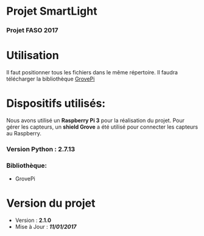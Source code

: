 # Projet SmartLight

### Projet FASO 2017

# Utilisation
Il faut positionner tous les fichiers dans le même répertoire. Il faudra télécharger la bibliothèque [GrovePi](https://github.com/DexterInd/GrovePi/tree/master/Software/Python)

# Dispositifs utilisés:
 
 Nous avons utilisé un **Raspberry Pi 3**  pour la réalisation du projet. 
 Pour gérer les capteurs, un **shield Grove** a été utilisé pour connecter les capteurs au Raspberry.

 ### Version Python : 2.7.13
 ### Bibliothèque:
 - GrovePi


# Version du projet
- Version : **2.1.0**
- Mise à Jour : **_11/01/2017_**
